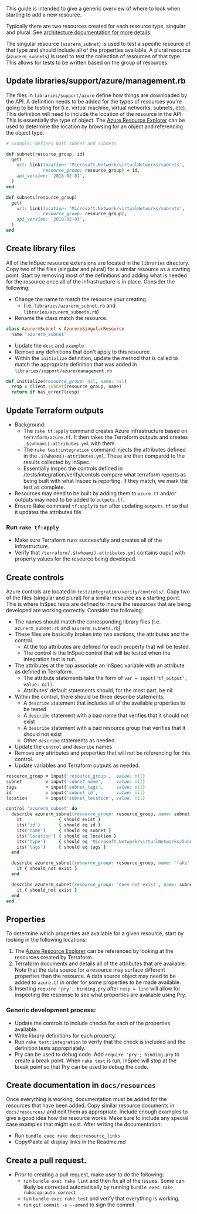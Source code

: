 This guide is intended to give a generic overview of where to look when starting to add a new resource.

Typically there are two resources created for each resource type, singular and plural. See [architecture documentation for more details](./architecture.md)

The singular resource (`azurerm_subnet`) is used to test a specific resource of that type and should include all of the properties available. A plural resource (`azurerm_subnets`) is used to test the collection of resources of that type. This allows for tests to be written based on the group of resources.

## Update libraries/support/azure/management.rb

The files in `libraries/support/azure` define how things are downloaded by the API. A definition needs to be added for the types of resources you're going to be testing for (i.e. virtual machine, virtual networks, subnets, etc). This definition will need to include the location of the resource in the API. This is essentially the type of object. The [Azure Resource Explorer](https://resources.azure.com) can be used to determine the location by browsing for an object and referencing the object type.

```ruby
# Example: defines both subnet and subnets

def subnet(resource_group, id)
  get(
    url: link(location: 'Microsoft.Network/virtualNetworks/subnets',
              resource_group: resource_group) + id,
    api_version: '2018-02-01',
  )
end

def subnets(resource_group)
  get(
    url: link(location: 'Microsoft.Network/virtualNetworks/subnets',
              resource_group: resource_group),
    api_version: '2018-02-01',
  )
end
```

## Create library files

All of the InSpec resource extensions are located in the `libraries` directory. Copy two of the files (singular and plural) for a similar resource as a starting point. Start by removing most of the definitions and adding what is needed for the resource once all of the infrastructure is in place.
Consider the following:

- Change the name to match the resource your creating.
  - (i.e. `libraries/azurerm_subnet.rb` and `libraries/azurerm_subnets.rb`)
- Rename the class match the resource.
```ruby
class AzurermSubnet < AzurermSingularResource
  name 'azurerm_subnet'
```
- Update the `desc` and `example`
- Remove any definitions that don't apply to this resource.
- Within the `initialize` definition, update the method that is called to match the appropriate definition that was added in `libraries/support/azure/management.rb`
```ruby
def initialize(resource_group: nil, name: nil)
  resp = client.subnet(resource_group, name)
  return if has_error?(resp)
```

## Update Terraform outputs

- Background:
  - The `rake tf:apply` command creates Azure infrastructure based on `terraform/azure.tf`. It then takes the Terraform outputs and creates `.$(whoami)-attributes.yml` with them.
  - The `rake test:integration` command injects the attributes defined in the `.$(whoami)-attributes.yml`. These are then compared to the results collected by InSpec.
  - Essentially inspec the controls defined in /tests/integration/verify/contols compare what terraform reports as being built with what Inspec is reporting. If they match, we mark the test as complete.
- Resources may need to be built by adding them to `azure.tf` and/or outputs may need to be added to `outputs.tf`.
- Ensure Rake command `tf:apply` is run after updating `outputs.tf` so that it updates the attributes file.

### Run `rake tf:apply`

- Make sure Terraform runs successfully and creates all of the infrastructure.
- Verify that `/terraform/.$(whoami)-attributes.yml` contains ouput with property values for the resource being developed.

## Create controls

Azure controls are located in `test/integration/verify/controls/`. Copy two of the files (singular and plural) for a similar resource as a starting point. This is where InSpec tests are defined to insure the resources that are being developed are working correctly.
Consider the following:
- The names should match the corresponding library files (i.e. `azurerm_subnet.rb` and `azurerm_subnets.rb`)
- These files are basically broken into two sections, the attributes and the control.
  - At the top attributes are defined for each property that will be tested.
  - The control is the InSpec control that will be tested when the integration test is run.
- The attributes at the top associate an InSpec variable with an attribute as defined in Terraform.
  - The attribute statements take the form of `var = input('tf_output', value: nil)`.
  - Attributes' default statements should, for the most part, be nil.
- Within the control, there should be three describe statements:
  - A `describe` statement that includes all of the available properties to be tested
  - A `describe` statement with a bad name that verifies that it should not exist
  - A `describe` statement with a bad resource group that verifies that it should not exist
  - Other `describe` statements as needed.
- Update the `control` and `describe` names
- Remove any attributes and properties that will not be referencing for this control.
- Update variables and Terraform outputs as needed.

```ruby
resource_group = input('resource_group',  value: nil)
subnet         = input('subnet_name',     value: nil)
tags           = input('subnet_tags',     value: nil)
id             = input('subnet_id',       value: nil)
location       = input('subnet_location', value: nil)

control 'azurerm_subnet' do
  describe azurerm_subnet(resource_group: resource_group, name: subnet) do
    it              { should exist }
    its('id')       { should eq id }
    its('name')     { should eq subnet }
    its('location') { should eq location }
    its('type')     { should eq 'Microsoft.Network/virtualNetworks/Subnets' }
    its('tags')     { should eq tags }
  end

  describe azurerm_subnet(resource_group: resource_group, name: 'fake') do
    it { should_not exist }
  end

  describe azurerm_subnet(resource_group: 'does-not-exist', name: subnet) do
    it { should_not exist }
  end
end
```

## Properties

To determine which properties are available for a given resource, start by looking in the following locations:
1. The [Azure Resource Explorer](https://resources.azure.com) can be referenced by looking at the resources created by Terraform.
2. Terraform documents and details all of the attributes that are available. Note that the data source for a resource may surface different properties than the resource. A data source object may need to be added to `azure.tf` in order for some properties to be made available.
3. Inserting `require 'pry'; binding.pry` after `resp = line` will allow for inspecting the response to see what properties are available using Pry.

### Generic development process:

- Update the controls to include checks for each of the properties available.
- Write library definitions for each property.
- Run `rake test:integration` to verify that the check is included and the definition tests appropriately.
- Pry can be used to debug code. Add `require 'pry'; binding.pry` to create a break point. When `rake test` is run, InSpec will stop at the break point so that Pry can be used to debug the code.

## Create documentation in `docs/resources`

Once everything is working, documentation must be added for the resources that have been added. Copy similar resource documents in `docs/resources/` and edit them as appropriate. Include enough examples to give a good idea how the resource works. Make sure to include any special case examples that might exist.
After writing the documentation:
- Run `bundle exec rake docs:resource_links`
- Copy/Paste all display links in the Readme.md

## Create a pull request.

- Prior to creating a pull request, make user to do the following:
  - run `bundle exec rake lint` and then fix all of the issues. Some can likely be corrected automatically by running `bundle exec rake rubocop:auto_correct`
  - run `bundle exec rake test` and verify that everything is working.
  - run `git commit -s --amend` to sign the commit.
